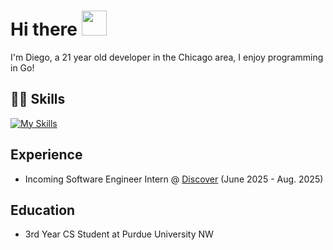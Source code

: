 # Hi there <img src="https://raw.githubusercontent.com/MartinHeinz/MartinHeinz/master/wave.gif" width="40">
I'm Diego, a 21 year old developer in the Chicago area, I enjoy programming in Go!

## 👨‍💻 Skills
[![My Skills](https://skillicons.dev/icons?i=go,js,ts,py,java,cpp,react,spring,fastapi,docker,aws,next)](https://skillicons.dev)


## Experience
- Incoming Software Engineer Intern @ [Discover](https://www.discover.com/) (June 2025 - Aug. 2025)

## Education
- 3rd Year CS Student at Purdue University NW 
